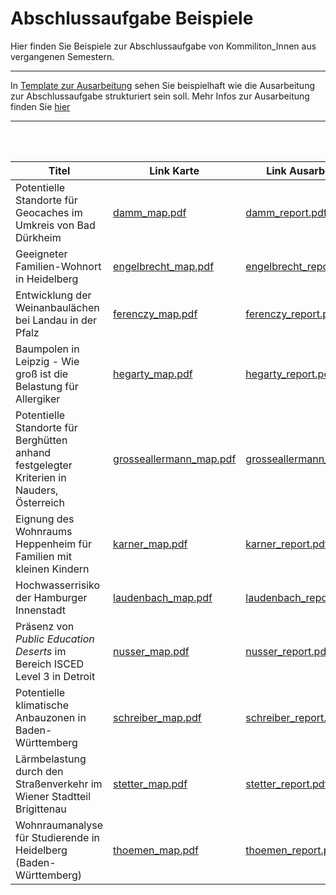 # Abschlussaufgabe Beispiele

Hier finden Sie Beispiele zur Abschlussaufgabe von Kommiliton_Innen aus vergangenen Semestern.

---

In [Template zur Ausarbeitung](00_Template_Ausarbeitung_Abschlussaufgabe.pdf) sehen Sie beispielhaft wie die Ausarbeitung zur Abschlussaufgabe strukturiert sein soll. Mehr Infos zur Ausarbeitung finden Sie [hier](../readme.md)

---

</br>
</br>



| Titel | Link Karte | Link Ausarbeitung |
|---|---|---|
| Potentielle Standorte für Geocaches im Umkreis von Bad Dürkheim | [damm_map.pdf](damm_map.pdf) | [damm_report.pdf](damm_report.pdf) |
| Geeigneter Familien-Wohnort in Heidelberg | [engelbrecht_map.pdf](engelbrecht_map.pdf) | [engelbrecht_report.pdf](engelbrecht_report.pdf) |
| Entwicklung der Weinanbaulächen bei Landau in der Pfalz | [ferenczy_map.pdf](ferenczy_map.pdf) | [ferenczy_report.pdf](ferenczy_report.pdf) |
| Baumpolen in Leipzig - Wie groß ist die Belastung für Allergiker | [hegarty_map.pdf](hegarty_map.pdf) | [hegarty_report.pdf](hegarty_report.pdf) |
| Potentielle Standorte für Berghütten anhand festgelegter Kriterien in Nauders, Österreich | [grosseallermann_map.pdf](grosseallermann_map.pdf) | [grosseallermann_report.pdf](grosseallermann_report.pdf) |
| Eignung des Wohnraums Heppenheim für Familien mit kleinen Kindern | [karner_map.pdf](karner_map.pdf) | [karner_report.pdf](karner_report.pdf) |
| Hochwasserrisiko der Hamburger Innenstadt | [laudenbach_map.pdf](laudenbach_map.pdf) | [laudenbach_report.pdf](laudenbach_report.pdf) |
| Präsenz von _Public Education Deserts_ im Bereich ISCED Level 3 in Detroit | [nusser_map.pdf](nusser_map.pdf) | [nusser_report.pdf](nusser_report.pdf) |
| Potentielle klimatische Anbauzonen in Baden-Württemberg | [schreiber_map.pdf](schreiber_map.pdf) | [schreiber_report.pdf](schreiber_report.pdf) |
| Lärmbelastung durch den Straßenverkehr im Wiener Stadtteil Brigittenau | [stetter_map.pdf](stetter_report.pdf) | [stetter_report.pdf](stetter_report.pdf) |
| Wohnraumanalyse für Studierende in Heidelberg (Baden-Württemberg) | [thoemen_map.pdf](thoemen_map.pdf) | [thoemen_report.pdf](thoemen_report.pdf) |
